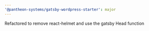 ```yaml
---
'@pantheon-systems/gatsby-wordpress-starter': major
---
```


Refactored to remove react-helmet and use the gatsby Head function
